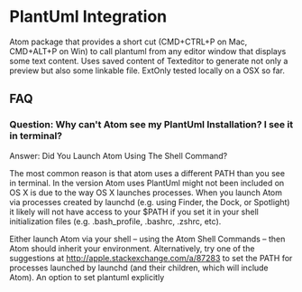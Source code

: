 # PlantUml Integration

Atom package that provides a short cut (CMD+CTRL+P on Mac, CMD+ALT+P on Win) to call plantuml from any editor window that displays some text content. Uses saved content of Texteditor to generate not only a preview but also some linkable file. ExtOnly tested locally on a OSX so far.

## FAQ

### Question: Why can't Atom see my PlantUml Installation? I see it in terminal?

Answer: Did You Launch Atom Using The Shell Command?

The most common reason is that atom uses a different PATH than you see in terminal. In the version Atom uses PlantUml might not been included on OS X is due to the way OS X launches processes. When you launch Atom via processes created by launchd (e.g. using Finder, the Dock, or Spotlight) it likely will not have access to your $PATH if you set it in your shell initialization files (e.g. .bash_profile, .bashrc, .zshrc, etc).

Either launch Atom via your shell – using the Atom Shell Commands – then Atom should inherit your environment. Alternatively, try one of the suggestions at http://apple.stackexchange.com/a/87283 to set the PATH for processes launched by launchd (and their children, which will include Atom). An option to set plantuml explicitly
